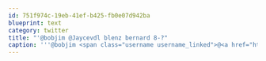 ```yaml
---
id: 751f974c-19eb-41ef-b425-fb0e07d942ba
blueprint: text
category: twitter
title: "'@bobjim @Jaycevdl blenz bernard 8-?"
caption: '''@bobjim <span class="username username_linked">@<a href="https://twitter.com/Jaycevdl" title="Jayce Van Der Linden">Jaycevdl</a></span> blenz bernard 8-?'
---
```

